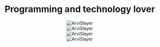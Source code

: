<div align="center">
  <h1>Programming and technology lover </h1>  
  <img src="https://github-readme-stats.vercel.app/api?username=ArviSalyer&show_icons=true&locale=en&theme=dark&hide_border=true&cache_seconds=1800&icon_color=00ffff&text_color=61dafb&title_color=00ffff" alt="ArviSlayer" />
  <br>
  <img src="https://github-readme-streak-stats.herokuapp.com/?user=ArviSlayer&theme=dark&hide_border=true" alt="ArviSlayer" />
  <br>
  <img src="https://github-readme-stats.vercel.app/api/top-langs?username=ArviSlayer&hide=css&layout=compact&theme=dark&hide_border=true&cache_seconds=1800" alt="ArviSlayer" />
  <br>
  <img src="https://komarev.com/ghpvc/?username=ArviSlayer&label=Profile%20views&color=0e75b6&style=flat-square" alt="ArviSlayer" />
</div>
